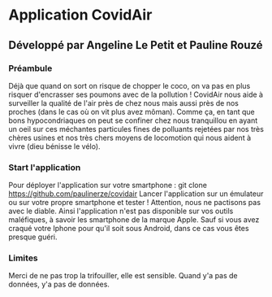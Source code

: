 # Application CovidAir
## Développé par Angeline Le Petit et Pauline Rouzé
### Préambule

Déjà que quand on sort on risque de chopper le coco, on va pas en plus risquer d'encrasser ses poumons avec de la pollution ! CovidAir nous aide à surveiller la qualité de l'air près de chez nous mais aussi près de nos proches (dans le cas où on vit plus avez môman). Comme ça, en tant que bons hypocondriaques on peut se confiner chez nous tranquillou en ayant un oeil sur ces méchantes particules fines de polluants rejetées par nos très chères usines et nos très chers moyens de locomotion qui nous aident à vivre (dieu bénisse le vélo). 


### Start l'application

Pour déployer l'application sur votre smartphone : 
git clone https://github.com/paulinerze/covidair
Lancer l'application sur un émulateur ou sur votre propre smartphone et tester ! 
Attention, nous ne pactisons pas avec le diable. Ainsi l'application n'est pas disponible sur vos outils maléfiques, à savoir les smartphone de la marque Apple. Sauf si vous avez craqué votre Iphone pour qu'il soit sous Android, dans ce cas vous êtes presque guéri. 

### Limites

Merci de ne pas trop la trifouiller, elle est sensible.
Quand y'a pas de données, y'a pas de données.
